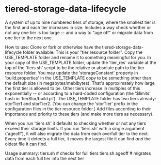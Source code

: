 # tiered-storage-data-lifecycle
A system of up to nine numbered tiers of storage, where the smallest tier is the first and each tier increases in size.  Includes a way check whether or not any one tier is too large -- and a way to "age off" or migrate data from one tier to the next one.

How to use:
Clone or fork or otherwise have the tiered-storage-data-lifecycle folder available.  This is your "tier resource folder".
Copy the USE_TEMPLATE folder and rename it to something meaningful for you.
In your copy of the USE_TEMPLATE folder, update the 'tier_res' variable at the top of the 'tiers.sh' script to be the relative or absolute path to the tier resource folder.
You may update the 'storageConstant' property in 'build.properties' in the USE_TEMPLATE copy to be something other than the default size (in megabytes/mebibytes).  That's approximately how large the first tier is allowed to be.  Other tiers increase in multiples of this exponentially -- or according to a hard-coded configuration (the '$limits' hash in 'tierStor/build.pl').
The USE_TEMPLATE folder has two tiers already: storTier1 and storTier2.  (You can change the 'storTier' prefix in the configuration files in the tier resource folder.)
Add files according to their importance and priority to these tiers (and make more tiers as necessary).

When you run 'tiers.sh' it defaults to checking whether or not any tiers exceed their storage limits.
If you run 'tiers.sh' with a single argument ('ageoff'), it will also migrate the data from each overfull tier to the next.  Every time it detects a full tier, it moves the largest file it can find _and_ the oldest file it can find.

Usage summary:
tiers.sh        # checks for full tiers
tiers.sh ageoff # migrates data from each full tier into the next tier
